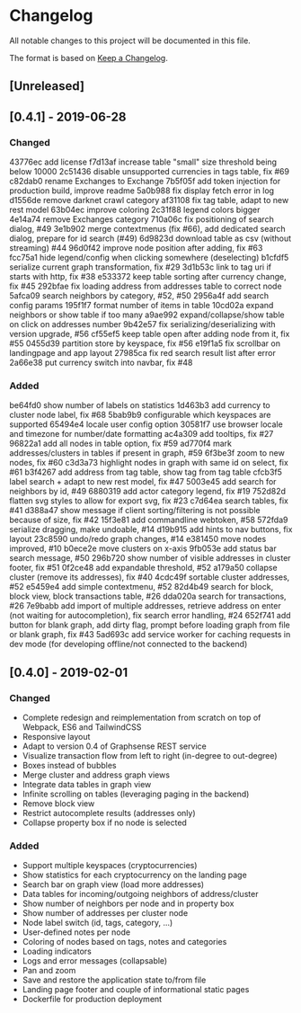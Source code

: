# Changelog
All notable changes to this project will be documented in this file.

The format is based on [Keep a Changelog](https://keepachangelog.com/en/1.0.0/).

## [Unreleased]

## [0.4.1] - 2019-06-28

### Changed

43776ec add license
f7d13af increase table "small" size threshold being below 10000
2c51436 disable unsupported currencies in tags table, fix #69
c82dab0 rename Exchanges to Exchange
7b5f05f add token injection for production build, improve readme
5a0b988 fix display fetch error in log
d1556de remove darknet crawl category
af31108 fix tag table, adapt to new rest model
63b04ec improve coloring
2c31f88 legend colors bigger
4e14a74 remove Exchanges category 
710a06c fix positioning of search dialog, #49
3e1b902 merge contextmenus (fix #66), add dedicated search dialog, prepare for id search (#49)
6d9823d download table as csv (without streaming) #44
96d0f42 improve node position after adding, fix #63
fcc75a1 hide legend/config when clicking somewhere (deselecting)
b1cfdf5 serialize current graph transformation, fix #29
3d1b53c link to tag uri if starts with http, fix #38
e533372 keep table sorting after currency change, fix #45
292bfae fix loading address from addresses table to correct node
5afca09 search neighbors by category, #52, #50
2956a4f add search config params
195f1f7 format number of items in table
10cd02a expand neighbors or show table if too many
a9ae992 expand/collapse/show table on click on addresses number
9b42e57 fix serializing/deserializing with version upgrade, #56
cf55ef5 keep table open after adding node from it, fix #55
0455d39 partition store by keyspace, fix #56
e19f1a5 fix scrollbar on landingpage and app layout
27985ca fix red search result list after error
2a66e38 put currency switch into navbar, fix #48

### Added
be64fd0 show number of labels on statistics
1d463b3 add currency to cluster node label, fix #68
5bab9b9 configurable which keyspaces are supported 
65494e4 locale user config option
30581f7 use browser locale and timezone for number/date formatting
ac4a309 add tooltips, fix #27
96822a1 add all nodes in table option, fix #59
ad770f4 mark addresses/clusters in tables if present in graph, #59
6f3be3f zoom to new nodes, fix #60
c3d3a73 highlight nodes in graph with same id on select, fix #61
b3f4267 add address from tag table, show tag from tag table
cfcb3f5 label search + adapt to new rest model, fix #47
5003e45 add search for neighbors by id, #49
6880319 add actor category legend, fix #19
752d82d flatten svg styles to allow for export svg, fix #23
c7d64ea search tables, fix #41
d388a47 show message if client sorting/filtering is not possible because of size, fix #42
15f3e81 add commandline webtoken, #58
572fda9 serialize dragging, make undoable, #14
d19b915 add hints to nav buttons, fix layout
23c8590 undo/redo graph changes, #14
e381450 move nodes improved, #10
b0ece2e move clusters on x-axis
9fb053e add status bar search message, #50
296b720 show number of visible addresses in cluster footer, fix #51
0f2ce48 add expandable threshold, #52
a179a50 collapse cluster (remove its addresses), fix #40
4cdc49f sortable cluster addresses, #52
e5459e4 add simple contextmenu, #52
82d4b49 search for block, block view, block transactions table, #26
dda020a search for transactions, #26
7e9babb add import of multiple addresses, retrieve address on enter (not waiting for autocompletion), fix search error handling, #24
652f741 add button for blank graph, add dirty flag, prompt before loading graph from file or blank graph, fix #43
5ad693c add service worker for caching requests in dev mode (for developing offline/not connected to the backend)

## [0.4.0] - 2019-02-01
### Changed
- Complete redesign and reimplementation from scratch on top of Webpack, ES6 and TailwindCSS
- Responsive layout
- Adapt to version 0.4 of Graphsense REST service
- Visualize transaction flow from left to right (in-degree to out-degree)
- Boxes instead of bubbles 
- Merge cluster and address graph views
- Integrate data tables in graph view 
- Infinite scrolling on tables (leveraging paging in the backend)
- Remove block view
- Restrict autocomplete results (addresses only)
- Collapse property box if no node is selected

### Added
- Support multiple keyspaces (cryptocurrencies)
- Show statistics for each cryptocurrency on the landing page
- Search bar on graph view (load more addresses)
- Data tables for incoming/outgoing neighbors of address/cluster
- Show number of neighbors per node and in property box
- Show number of addresses per cluster node
- Node label switch (id, tags, category, ...)
- User-defined notes per node
- Coloring of nodes based on tags, notes and categories
- Loading indicators
- Logs and error messages (collapsable)
- Pan and zoom
- Save and restore the application state to/from file
- Landing page footer and couple of informational static pages 
- Dockerfile for production deployment
